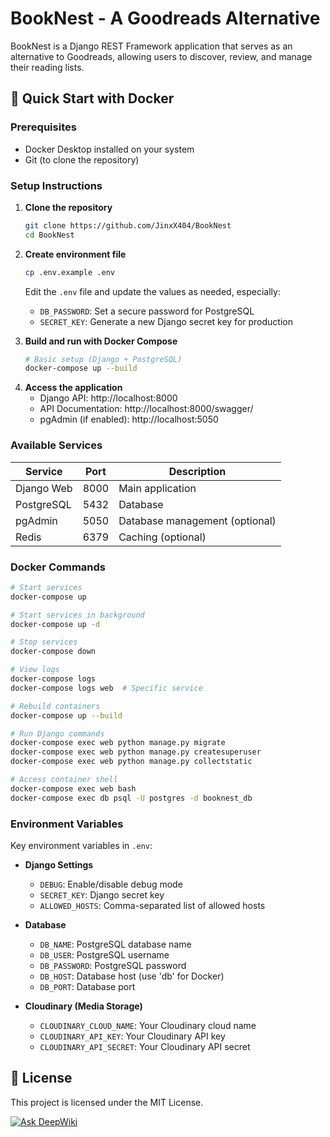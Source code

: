 # BookNest - A Goodreads Alternative

BookNest is a Django REST Framework application that serves as an alternative to Goodreads, allowing users to discover, review, and manage their reading lists.

## 🚀 Quick Start with Docker

### Prerequisites
- Docker Desktop installed on your system
- Git (to clone the repository)

### Setup Instructions

1. **Clone the repository**
   ```bash
   git clone https://github.com/JinxX404/BookNest
   cd BookNest
   ```

2. **Create environment file**
   ```bash
   cp .env.example .env
   ```
   Edit the `.env` file and update the values as needed, especially:
   - `DB_PASSWORD`: Set a secure password for PostgreSQL
   - `SECRET_KEY`: Generate a new Django secret key for production

3. **Build and run with Docker Compose**
   ```bash
   # Basic setup (Django + PostgreSQL)
   docker-compose up --build
   ```
<!--    
    # With pgAdmin for database management
   docker-compose --profile admin up --build
   
   # With Redis for caching
   docker-compose --profile cache up --build
   
   # Full setup with all services
   docker-compose --profile admin --profile cache up --build
   ``` -->

4. **Access the application**
   - Django API: http://localhost:8000
   - API Documentation: http://localhost:8000/swagger/
   - pgAdmin (if enabled): http://localhost:5050


### Available Services

| Service | Port | Description |
|---------|------|-------------|
| Django Web | 8000 | Main application |
| PostgreSQL | 5432 | Database |
| pgAdmin | 5050 | Database management (optional) |
| Redis | 6379 | Caching (optional) |

### Docker Commands

```bash
# Start services
docker-compose up

# Start services in background
docker-compose up -d

# Stop services
docker-compose down

# View logs
docker-compose logs
docker-compose logs web  # Specific service

# Rebuild containers
docker-compose up --build

# Run Django commands
docker-compose exec web python manage.py migrate
docker-compose exec web python manage.py createsuperuser
docker-compose exec web python manage.py collectstatic

# Access container shell
docker-compose exec web bash
docker-compose exec db psql -U postgres -d booknest_db
```

### Environment Variables

Key environment variables in `.env`:

- **Django Settings**
  - `DEBUG`: Enable/disable debug mode
  - `SECRET_KEY`: Django secret key
  - `ALLOWED_HOSTS`: Comma-separated list of allowed hosts

- **Database**
  - `DB_NAME`: PostgreSQL database name
  - `DB_USER`: PostgreSQL username
  - `DB_PASSWORD`: PostgreSQL password
  - `DB_HOST`: Database host (use 'db' for Docker)
  - `DB_PORT`: Database port

- **Cloudinary (Media Storage)**
  - `CLOUDINARY_CLOUD_NAME`: Your Cloudinary cloud name
  - `CLOUDINARY_API_KEY`: Your Cloudinary API key
  - `CLOUDINARY_API_SECRET`: Your Cloudinary API secret

<!-- ### Development

For development with live code reloading:

1. Mount your code as a volume in `docker-compose.yml`:
   ```yaml
   web:
     volumes:
       - .:/app
       - ./media:/app/media
       - ./logs:/app/logs
   ```

2. Use the development server:
   ```bash
   docker-compose exec web python manage.py runserver 0.0.0.0:8000
   ```

### Production Deployment

For production deployment:

1. Set `DEBUG=False` in your `.env` file
2. Generate a new `SECRET_KEY`
3. Update `ALLOWED_HOSTS` with your domain
4. Use a production WSGI server like Gunicorn:
   ```dockerfile
   CMD ["gunicorn", "--bind", "0.0.0.0:8000", "BookNest.wsgi:application"]
   ```

### Troubleshooting

**Database connection issues:**
```bash
# Check if PostgreSQL is running
docker-compose ps

# View database logs
docker-compose logs db

# Reset database
docker-compose down -v
docker-compose up --build
```

**Permission issues on Linux/Mac:**
```bash
# Make wait-for-db.sh executable
chmod +x wait-for-db.sh
```

**Clear Docker cache:**
```bash
docker system prune -a
docker-compose build --no-cache
```

## 🔒 Security First Setup

**IMPORTANT**: Before running the application, please follow the security setup:

1. **Copy environment template**: `cp .env.example .env`
2. **Generate secure keys**: `python generate_keys.py`
3. **Update your .env file** with the generated keys and your actual credentials
4. **Read the security guide**: See [SECURITY.md](SECURITY.md) for detailed instructions

⚠️ **Never commit your .env file or any files containing real secrets to version control!**

## 📱 API Endpoints

The application provides a comprehensive REST API. Visit http://localhost:8000/swagger/ for interactive API documentation.

## 🛠 Technology Stack

- **Backend**: Django REST Framework
- **Database**: PostgreSQL
- **Authentication**: JWT with django-allauth
- **Media Storage**: Cloudinary
- **API Documentation**: drf-spectacular
- **Containerization**: Docker & Docker Compose -->

## 📄 License

This project is licensed under the MIT License.

[![Ask DeepWiki](https://deepwiki.com/badge.svg)](https://deepwiki.com/JinxX404/BookNest)

